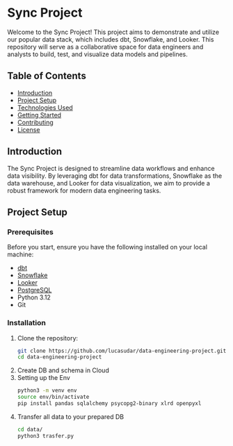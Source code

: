 # Sync Project

Welcome to the Sync Project! This project aims to demonstrate and utilize our popular data stack, which includes dbt, Snowflake, and Looker. This repository will serve as a collaborative space for data engineers and analysts to build, test, and visualize data models and pipelines.

## Table of Contents

- [Introduction](#introduction)
- [Project Setup](#project-setup)
- [Technologies Used](#technologies-used)
- [Getting Started](#getting-started)
- [Contributing](#contributing)
- [License](#license)

## Introduction

The Sync Project is designed to streamline data workflows and enhance data visibility. By leveraging dbt for data transformations, Snowflake as the data warehouse, and Looker for data visualization, we aim to provide a robust framework for modern data engineering tasks.

## Project Setup

### Prerequisites

Before you start, ensure you have the following installed on your local machine:

- [dbt](https://www.getdbt.com/)
- [Snowflake](https://www.snowflake.com/)
- [Looker](https://looker.com/)
- [PostgreSQL](https://www.postgresql.org/)
- Python 3.12
- Git

### Installation

1. Clone the repository:
   ```bash
   git clone https://github.com/lucasudar/data-engineering-project.git
   cd data-engineering-project
2. Create DB and schema in Cloud
3. Setting up the Env
   ```bash
   python3 -m venv env
   source env/bin/activate
   pip install pandas sqlalchemy psycopg2-binary xlrd openpyxl
4. Transfer all data to your prepared DB
   ```bash
   cd data/
   python3 trasfer.py